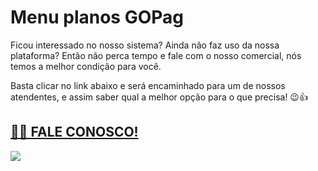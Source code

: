 # Menu planos GOPag

Ficou interessado no nosso sistema? Ainda não faz uso da nossa plataforma? Então não perca tempo e fale com o nosso comercial, nós temos a melhor condição para você. 

Basta clicar no link abaixo e será encaminhado para um de nossos atendentes, e assim saber qual a melhor opção para o que precisa! 😉👍


## [🧑‍💻 FALE CONOSCO!](https://api.whatsapp.com/send?phone=556237735650&text=Ol%C3%A1%2C%20gostaria%20de%20informações%20sobre%20os%20planos%20da%20GOpag)


![](https://gopag.com.br/loja/assets/img/logo.png)